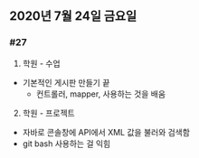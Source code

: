 ## 2020년 7월 24일 금요일
### #27
1. 학원 - 수업
* 기본적인 게시판 만들기 끝
  * 컨트롤러, mapper, 사용하는 것을 배움
2. 학원 - 프로젝트
* 자바로 콘솔창에 API에서 XML 값을 불러와 검색함
* git bash 사용하는 걸 익힘
